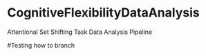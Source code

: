 # CognitiveFlexibilityDataAnalysis
Attentional Set Shifting Task Data Analysis Pipeline

#Testing how to branch
